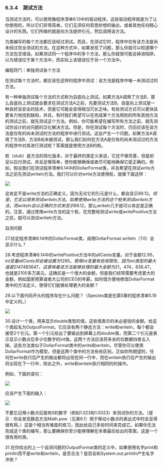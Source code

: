    

### 6.3.4　测试方法

当测试方法时，可以使用像程序清单6.13中的驱动程序。这些驱动程序就是为了让你使用的，所以它们非常简单。它们无须任何奇思妙想的输出，或者其他任何精心设计的东西。它们所做的就是向方法提供引元，然后调用该方法。

为类编写的每个方法都应该经过测试。而且，在测试它时，程序中仅有该方法是尚未经过完全测试的方法。在这种方式中，如果发现了问题，那么你就可以知道哪个方法包含错误。如果测试同一个程序中的多个方法，那么你就很可能会掉进陷阱，以为错误位于某个方法中，而实际上该错误位于另一个方法中。

编程窍门：单独测试各个方法

在测试每个方法时，都应该在这样的程序中测试：该方法是程序中唯一未测试过的方法。

有一种单独测试每个方法的方式称为自底向上测试。如果方法A调用了方法B，那么自底向上测试就会要求在测试方法A之前，先要测试方法B。自底向上测试是一种良好且安全的技术，但是它可能会变得相当冗长乏味。有些测试方式可以更快且更省力地找到缺陷，并且，有时我们希望可以在完成某个方法用到的所有其他方法的测试之前，就先测试这个方法。例如，你可能希望在编写所有方法之前，就先测试你设计的对问题的泛化解决方法。但是，你在测试每个方法时，仍旧应该在该方法是仅有的尚未测试的方法的程序中进行测试。这会产生一个问题。如果方法A调用了方法B，方法B尚未被测试，那么我们如何在方法A是仅有的尚未测试过的方法的程序中对其进行测试呢？答案就是使用方法B的桩。

桩（stub）是方法的简化版本，对于最终的类定义来说，它还不够完善，但是却足以应付测试，并且足够简单，使你能够确保或者尽可能地确保它是正确的。例如，假设我们在测试程序清单6.14中的DollarFormat类，并且希望在测试write方法之前先测试writeln方法。我们可以针对wrtie方法使用桩，就像下面这样：

![](0-Assets/Epubook/程序员编程语言经典合集（计算机科学丛书5册套装），javapython编程语言含经典教材龙书《编译原理》%20(Bruce%20Eckel%20%20Alfred%20V.%20Aho%20%20Monica%20S.%20Lam%20etc.)%20(Z-Library)/images/image10424.jpeg)

这肯定不是write方法的正确定义，因为无论它的引元是什么，都会显示$99.12。但是，它足以用来测试writeln方法。如果使用write方法的这个桩来测试writeln方法，而writeln会以正确的方式来显示$99.12，那么writeln几乎就可以肯定是正确的。注意，通过使用write方法的这个桩，在完整地测试write或writePositive方法之前，就可以测试writeln方法。

自测问题

27.给定程序清单6.14中的DollarFormat类，调用DollarFormat.writeln（7.0）会显示什么？

28.考虑程序清单6.14中的writePositive方法中的allCents变量。对于金额$12.95，int变量allCents将会被设置为1295。使用int变量有些局限性，因为int类型的最大值是2 147 483 647，这意味着该方法能够处理的最大金额为$21，474，836.47，也就是2100多万美元。这确实是一个很大的金额，但是我们经常需要考虑更大的金额，例如国家预算或者大公司的CEO的年薪。如何很方便地修改DollarFormat类中的方法定义，使得它们能够处理更大的金额？

29.以下面代码开头的程序存在什么问题？（Species类是在第5章的程序清单5.19中定义的。）

![](0-Assets/Epubook/程序员编程语言经典合集（计算机科学丛书5册套装），javapython编程语言含经典教材龙书《编译原理》%20(Bruce%20Eckel%20%20Alfred%20V.%20Aho%20%20Monica%20S.%20Lam%20etc.)%20(Z-Library)/images/image10425.jpeg)

30.设计一个类，用来显示double类型的值，这些值表示的未必是钱的金额。给这个类起名为OutputFormat。它应该有两个静态方法：write和writeln，每个都会接受2个引元。第一个引元给出了要输出到屏幕上的double值，而第二个引元是表示显示小数点后多少位数字的int值。这两个方法应该将多余的位数都四舍五入掉。这些方法类似于DollarFormat类中的write和writeln。尽管你可以使用DollarFormat作为模型，但是这两个类中的方法有些区别。正如你所期望的，任何在write执行后产生的输出都将出现在同一行中，而在writeln执行后产生的输出将出现在下一行中，除此之外，write和writeln执行相同的的操作。

例如，下面的语句：

![](../Images/image10426.gif)

应该产生下面的输入：

![](../Images/image10427.gif)

不要忘记用小数点后面有0的数字（例如1.023和1.0023）来测试你的方法。（提示：你会发现静态方法Math.pow（见表6.1）用于移动小数点的表达式中时会显得很有用。）这是个相当有难度的练习，因此给自己多些时间来完成它。如果你无法完成这个类的编写，那么要确保你至少能够理解在本章最后给出的答案。这是一个很有用的类。

31.在你给出的上一个自测问题的OutputFormat类的定义中，如果使用名字print和println而不是write和writeln，是否合法？是否会和System.out.println产生名字冲突？